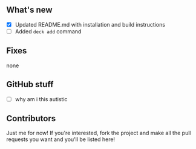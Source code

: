 ## What's new
- [x] Updated README.md with installation and build instructions
- [ ] Added `deck add` command
## Fixes
none
## GitHub stuff
- [ ] why am i this autistic

## Contributors
Just me for now! If you're interested, fork the project and make all the pull requests you want and you'll be listed here!
